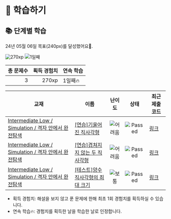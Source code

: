 # 📖 학습하기

## 📚 단계별 학습
24년 05월 06일 목표(240px)를 달성했어요🥳.

![270xp](https://img.shields.io/badge/EXP-270xp-%235cb85c.svg?for-the-badge)
![1일째](https://img.shields.io/badge/연속학습-1일째-%23E34F26.svg?for-the-badge)

|총 문제수|획득 경험치|연속 학습|
|---:|---:|---|
3|270xp|1일째🔥|

|교재|이름|난이도|상태|최근 제출 코드|
|---|---|:---:|:---:|---|
|[Intermediate Low / Simulation / 격자 안에서 완전탐색](https://www.codetree.ai/missions?missionId=2)|[[연습]기울어진 직사각형](https://www.codetree.ai/missions/2/problems/slanted-rectangle)|![어려움][hard]|![Passed][passed]|[링크](https://github.com/ssdd33/codetree-TILs/blob/main/240506/%EA%B8%B0%EC%9A%B8%EC%96%B4%EC%A7%84%20%EC%A7%81%EC%82%AC%EA%B0%81%ED%98%95/slanted-rectangle.js)|
|[Intermediate Low / Simulation / 격자 안에서 완전탐색](https://www.codetree.ai/missions?missionId=2)|[[연습]겹쳐지지 않는 두 직사각형](https://www.codetree.ai/missions/2/problems/non-overlapping-two-rectangles)|![어려움][hard]|![Passed][passed]|[링크](https://github.com/ssdd33/codetree-TILs/blob/main/240506/%EA%B2%B9%EC%B3%90%EC%A7%80%EC%A7%80%20%EC%95%8A%EB%8A%94%20%EB%91%90%20%EC%A7%81%EC%82%AC%EA%B0%81%ED%98%95/non-overlapping-two-rectangles.js)|
|[Intermediate Low / Simulation / 격자 안에서 완전탐색](https://www.codetree.ai/missions?missionId=2)|[[테스트]양수 직사각형의 최대 크기](https://www.codetree.ai/missions/2/problems/max-area-of-positive-rectangle)|![보통][medium]|![Passed][passed]|[링크](https://github.com/ssdd33/codetree-TILs/blob/main/240506/%EC%96%91%EC%88%98%20%EC%A7%81%EC%82%AC%EA%B0%81%ED%98%95%EC%9D%98%20%EC%B5%9C%EB%8C%80%20%ED%81%AC%EA%B8%B0/max-area-of-positive-rectangle.js)|


* 획득 경험치: 해설을 보지 않고 푼 문제에 한해 최초 1회 경험치를 획득하실 수 있습니다.
* 연속 학습🔥: 경험치를 획득한 날을 학습한 날로 인정합니다.










[b5]: https://img.shields.io/badge/Bronze_5-%235D3E31.svg
[b4]: https://img.shields.io/badge/Bronze_4-%235D3E31.svg
[b3]: https://img.shields.io/badge/Bronze_3-%235D3E31.svg
[b2]: https://img.shields.io/badge/Bronze_2-%235D3E31.svg
[b1]: https://img.shields.io/badge/Bronze_1-%235D3E31.svg
[s5]: https://img.shields.io/badge/Silver_5-%23394960.svg
[s4]: https://img.shields.io/badge/Silver_4-%23394960.svg
[s3]: https://img.shields.io/badge/Silver_3-%23394960.svg
[s2]: https://img.shields.io/badge/Silver_2-%23394960.svg
[s1]: https://img.shields.io/badge/Silver_1-%23394960.svg
[g5]: https://img.shields.io/badge/Gold_5-%23FFC433.svg
[g4]: https://img.shields.io/badge/Gold_4-%23FFC433.svg
[g3]: https://img.shields.io/badge/Gold_3-%23FFC433.svg
[g2]: https://img.shields.io/badge/Gold_2-%23FFC433.svg
[g1]: https://img.shields.io/badge/Gold_1-%23FFC433.svg
[p5]: https://img.shields.io/badge/Platinum_5-%2376DDD8.svg
[p4]: https://img.shields.io/badge/Platinum_4-%2376DDD8.svg
[p3]: https://img.shields.io/badge/Platinum_3-%2376DDD8.svg
[p2]: https://img.shields.io/badge/Platinum_2-%2376DDD8.svg
[p1]: https://img.shields.io/badge/Platinum_1-%2376DDD8.svg
[passed]: https://img.shields.io/badge/Passed-%23009D27.svg
[failed]: https://img.shields.io/badge/Failed-%23D24D57.svg
[easy]: https://img.shields.io/badge/쉬움-%235cb85c.svg?for-the-badge
[medium]: https://img.shields.io/badge/보통-%23FFC433.svg?for-the-badge
[hard]: https://img.shields.io/badge/어려움-%23D24D57.svg?for-the-badge